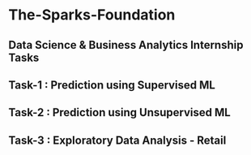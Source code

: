 # The-Sparks-Foundation
## Data Science & Business Analytics Internship Tasks
## Task-1 : Prediction using Supervised ML 
## Task-2 : Prediction using Unsupervised ML
## Task-3 : Exploratory Data Analysis - Retail
